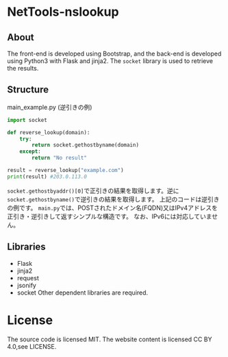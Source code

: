 # NetTools-nslookup

## About
The front-end is developed using Bootstrap, and the back-end is developed using Python3 with Flask and jinja2.
The `socket` library is used to retrieve the results.

## Structure

main_example.py (逆引きの例)
```python
import socket

def reverse_lookup(domain):
    try:
        return socket.gethostbyname(domain)
    except:
        return "No result"

result = reverse_lookup("example.com")
print(result) #203.0.113.0
```

`socket.gethostbyaddr()[0]`で正引きの結果を取得します。逆に`socket.gethostbyname()`で逆引きの結果を取得します。
上記のコードは逆引きの例です。
`main.py`では、POSTされたドメイン名(FQDN)又はIPv4アドレスを正引き・逆引きして返すシンプルな構造です。
なお、IPv6には対応していません。

## Libraries
- Flask
- jinja2
- request
- jsonify
- socket
Other dependent libraries are required.

# License
The source code is licensed MIT. The website content is licensed CC BY 4.0,see LICENSE.